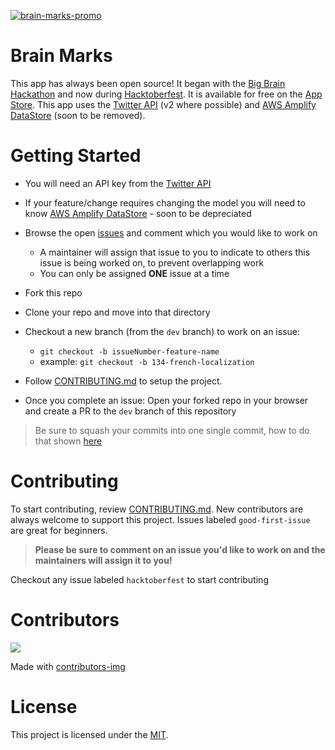 [![brain-marks-promo](https://user-images.githubusercontent.com/22946902/135545890-6afb5e3f-4b04-4957-81b7-364f9f229080.PNG)](https://apps.apple.com/us/app/brain-marks/id1577423925)

# Brain Marks

This app has always been open source! It began with the [Big Brain Hackathon](https://bigbrainhacks.com) and now during [Hacktoberfest](https://hacktoberfest.digitalocean.com). It is available for free on the [App Store](https://apps.apple.com/us/app/brain-marks/id1577423925). This app uses the [Twitter API](https://developer.twitter.com/en/docs/twitter-api/getting-started/getting-access-to-the-twitter-api) (v2 where possible) and [AWS Amplify DataStore](https://docs.amplify.aws/start/q/integration/ios/) (soon to be removed).

# Getting Started
* You will need an API key from the [Twitter API](https://developer.twitter.com/en/docs/twitter-api/getting-started/getting-access-to-the-twitter-api)
* If your feature/change requires changing the model you will need to know [AWS Amplify DataStore](https://docs.amplify.aws/start/q/integration/ios/) - soon to be depreciated
* Browse the open [issues](https://github.com/mikaelacaron/brain-marks/issues) and comment which you would like to work on
   * A maintainer will assign that issue to you to indicate to others this issue is being worked on, to prevent overlapping work
   * You can only be assigned **ONE** issue at a time
* Fork this repo
* Clone your repo and move into that directory
* Checkout a new branch (from the `dev` branch) to work on an issue:
   * `git checkout -b issueNumber-feature-name`
   * example: `git checkout -b 134-french-localization`

* Follow [CONTRIBUTING.md](https://github.com/mikaelacaron/brain-marks/blob/dev/CONTRIBUTING.md#getting-started) to setup the project.
* Once you complete an issue: Open your forked repo in your browser and create a PR to the `dev` branch of this repository
> Be sure to squash your commits into one single commit, how to do that shown [here](https://www.internalpointers.com/post/squash-commits-into-one-git)

# Contributing
To start contributing, review [CONTRIBUTING.md](https://github.com/mikaelacaron/brain-marks/blob/dev/CONTRIBUTING.md). New contributors are always welcome to support this project. Issues labeled `good-first-issue` are great for beginners.

> **Please be sure to comment on an issue you'd like to work on and the maintainers will assign it to you!**

Checkout any issue labeled `hacktoberfest` to start contributing

# Contributors

<a href="https://github.com/mikaelacaron/brain-marks/graphs/contributors">
  <img src="https://contrib.rocks/image?repo=mikaelacaron/brain-marks" />
</a>

Made with [contributors-img](https://contrib.rocks)

# License

This project is licensed under the [MIT](https://opensource.org/licenses/MIT).
